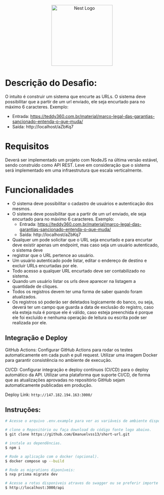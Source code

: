 <p align="center">
  <a href="http://nestjs.com/" target="blank"><img src="https://nestjs.com/img/logo-small.svg" width="200" alt="Nest Logo" /></a>
</p>

[circleci-image]: https://img.shields.io/circleci/build/github/nestjs/nest/master?token=abc123def456
[circleci-url]: https://circleci.com/gh/nestjs/nest



# Descrição do Desafio:
 O intuito é construir um sistema que encurte as URLs.
 O sistema deve possibilitar que a partir de um url enviado, ele seja encurtado para no máximo 6 caracteres. Exemplo:
  - Entrada: https://teddy360.com.br/material/marco-legal-das-garantias-sancionado-entenda-o-que-muda/
  - Saída: http://localhost/aZbKq7

# Requisitos

Deverá ser implementado um projeto com NodeJS na última versão estável, sendo construído como API REST. Leve em consideração que o sistema será implementado em uma infraestrutura que escala verticalmente.

# Funcionalidades

 - O sistema deve possibilitar o cadastro de usuários e autenticação dos mesmos.
 - O sistema deve possibilitar que a partir de um url enviado, ele seja encurtado para no máximo 6 caracteres. Exemplo:
    - Entrada: https://teddy360.com.br/material/marco-legal-das-garantias-sancionado-entenda-o-que-muda/
    - Saída: http://localhost/aZbKq7
 - Qualquer um pode solicitar que o URL seja encurtado e para encurtar deve existir apenas um endpoint, mas caso seja um usuário autenticado, o sistema deve 
 - registrar que o URL pertence ao usuário. 
 - Um usuário autenticado pode listar, editar o endereço de destino e excluir URLs encurtadas por ele.
 - Todo acesso a qualquer URL encurtado deve ser contabilizado no sistema.
 - Quando um usuário listar os urls deve aparecer na listagem a quantidade de cliques.
 - Todos os registros devem ter uma forma de saber quando foram atualizados.
 - Os registros só poderão ser deletados logicamente do banco, ou seja, deverá ter um campo que guarda a data de exclusão do registro, caso ela esteja nula é 
 porque ele é válido, caso esteja preenchida é porque ele foi excluído e nenhuma operação de leitura ou escrita pode ser realizada por ele.

## Integração e Deploy

 GitHub Actions: Configurar GitHub Actions para rodar os testes automaticamente em cada push e pull request. Utilizar uma imagem Docker para garantir consistência no ambiente de execução.

CI/CD: Configurar integração e deploy contínuos (CI/CD) para o deploy automático da API. Utilizar uma plataforma que suporte CI/CD, de forma que as atualizações aprovadas no repositório GitHub sejam automaticamente publicadas em produção.

Deploy Link: ```http://147.182.194.163:3000/```

## Instruções:
 
```bash
# Acesse o arquivo .env.example para ver as variáveis de ambiente disponíveis.

# clone o Repositório ou faça download do código fonte logo abaixo.
$ git clone https://github.com/Emanuelvss13/short-url.git

# instale as dependências.
$ npm i

# Rode a aplicação com o docker (opcional).
$ docker compose up --build

# Rode as migrations diponíveis:
$ nxp prisma migrate dev

# Acesse a rotas disponiveis atraves do swagger ou se preferir importe o arquivo requests.json em seu insomnia:
$ http://localhost:3000/api
```
